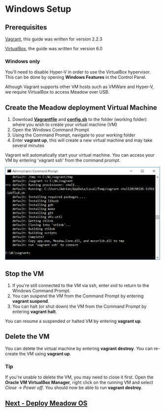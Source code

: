 # Windows Setup

## Prerequisites
[Vagrant](https://www.vagrantup.com), this guide was written for version 2.2.3

[VirtualBox](https://www.virtualbox.org), the guide was written for version 6.0

### Windows only
You'll need to disable Hyper-V in order to use the VirtualBox hypervisor. This can be done by opening **Windows Features** in the Control Panel.

Athough Vagrant supports other VM hosts such as VMWare and Hyper-V, we require VirtualBox to access Meadow over USB.

## Create the Meadow deployment Virtual Machine
1. Download **[Vagrantfile](http://downloads.wildernesslabs.co/Meadow_Beta/Vagrantfile)** and **[config.sh](
http://downloads.wildernesslabs.co/Meadow_Beta/config.sh)** to the folder (working folder) where you wish to create your virtual machine (VM)
2. Open the Windows Command Prompt
3. Using the Command Prompt, navigate to your working folder
4. Enter **vagrant up**, this will create a new virtual machine and may take several minutes

Vagrant will automatically start your virtual machine. You can access your VM by entering 'vagrant ssh' from the command prompt.

![VM initializing](./vm_start.png)

## Stop the VM
1. If you're still connected to the VM via ssh, enter *exit* to return to the Windows Command Prompt.
1. You can suspend the VM from the Command Prompt by entering **vagrant suspend**. 
1. You can halt (or shut down) the VM from the Command Prompt by entering **vagrant halt**.

You can resume a suspended or halted VM by entering **vagrant up**.

## Delete the VM
You can delete the virtual machine by entering **vagrant destroy**. You can re-create the VM using **vagrant up**.

### Tip
If you're unable to delete the VM, you may need to close it first. Open the **Oracle VM VirtualBox Manager**, right click on the running VM and select *Close -> Power off*. You should now be able to run **vagrant destroy**.

## [Next - Deploy Meadow OS](/guides/Getting_Started/Deploying_Meadow/index.html)